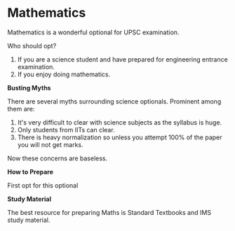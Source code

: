 # Mathematics

Mathematics is a wonderful optional for UPSC examination.

  

Who should opt?

1. If you are a science student and have prepared for engineering entrance examination.
2. If you enjoy doing mathematics.

**Busting Myths**

  

There are several myths surrounding science optionals. Prominent among them are:

1. It's very difficult to clear with science subjects as the syllabus is huge.
2. Only students from IITs can clear.
3. There is heavy normalization so unless you attempt 100% of the paper you will not get marks.

Now these concerns are baseless. 

  

**How to Prepare**

First opt for this optional

  

**Study Material**

The best resource for preparing Maths is Standard Textbooks and IMS study material.